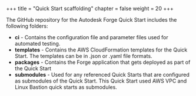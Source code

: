 +++
title = "Quick Start scaffolding"
chapter = false
weight = 20
+++

The GitHub repository for the Autodesk Forge Quick Start includes the following folders:

- **ci** - Contains the configuration file and parameter files used for automated testing.
- **templates** - Contains the AWS CloudFormation templates for the Quick Start. The templates can be in .json or .yaml file formats.
- **packages** - Contains the Forge application that gets deployed as part of the Quick Start
- **submodules** - Used for any referenced Quick Starts that are configured as submodules of the Quick Start. This Quick Start used AWS VPC and Linux Bastion quick starts as submodules.

